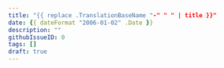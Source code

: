 ```yaml
---
title: "{{ replace .TranslationBaseName "-" " " | title }}"
date: {{ dateFormat "2006-01-02" .Date }}
description: ""
githubIssueID: 0
tags: []
draft: true
---
```

